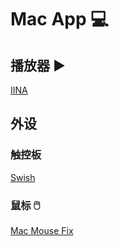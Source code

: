 # Mac App 💻

## 播放器 ▶️

[IINA](https://iina.io/)

## 外设

### 触控板

[Swish](https://highlyopinionated.co/swish/)

### 鼠标 🖱️

[Mac Mouse Fix](https://macmousefix.com/)
